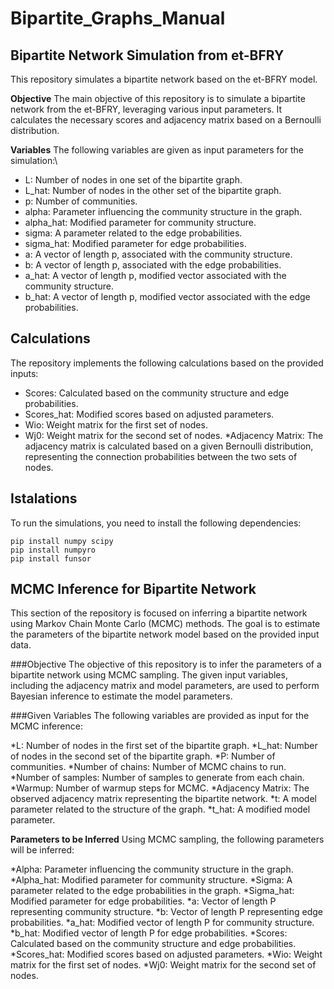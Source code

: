 # Bipartite_Graphs_Manual

## Bipartite Network Simulation from et-BFRY
This repository simulates a bipartite network based on the et-BFRY model.

**Objective**
The main objective of this repository is to simulate a bipartite network from the et-BFRY, leveraging various input parameters. It calculates the necessary scores and adjacency matrix based on a Bernoulli distribution.

**Variables**
The following variables are given as input parameters for the simulation:\

* L: Number of nodes in one set of the bipartite graph.
* L_hat: Number of nodes in the other set of the bipartite graph.
* p: Number of communities.
* alpha: Parameter influencing the community structure in the graph.
* alpha_hat: Modified parameter for community structure.
* sigma: A parameter related to the edge probabilities.
* sigma_hat: Modified parameter for edge probabilities.
* a: A vector of length p, associated with the community structure.
* b: A vector of length p, associated with the edge probabilities.
* a_hat: A vector of length p, modified vector associated with the community structure.
* b_hat: A vector of length p, modified vector associated with the edge probabilities.
## Calculations
The repository implements the following calculations based on the provided inputs:

* Scores: Calculated based on the community structure and edge probabilities.
* Scores_hat: Modified scores based on adjusted parameters.
* Wio: Weight matrix for the first set of nodes.
* Wj0: Weight matrix for the second set of nodes.
*Adjacency Matrix: The adjacency matrix is calculated based on a given Bernoulli distribution, representing the connection probabilities between the two sets of nodes.
## Istalations 
To run the simulations, you need to install the following dependencies:
```
pip install numpy scipy
pip install numpyro
pip install funsor
```
## MCMC Inference for Bipartite Network
This section of the repository is focused on inferring a bipartite network using Markov Chain Monte Carlo (MCMC) methods. The goal is to estimate the parameters of the bipartite network model based on the provided input data.

###Objective
The objective of this repository is to infer the parameters of a bipartite network using MCMC sampling. The given input variables, including the adjacency matrix and model parameters, are used to perform Bayesian inference to estimate the model parameters.

###Given Variables
The following variables are provided as input for the MCMC inference:

*L: Number of nodes in the first set of the bipartite graph.
*L_hat: Number of nodes in the second set of the bipartite graph.
*P: Number of communities.
*Number of chains: Number of MCMC chains to run.
*Number of samples: Number of samples to generate from each chain.
*Warmup: Number of warmup steps for MCMC.
*Adjacency Matrix: The observed adjacency matrix representing the bipartite network.
*t: A model parameter related to the structure of the graph.
*t_hat: A modified model parameter.


**Parameters to be Inferred**
Using MCMC sampling, the following parameters will be inferred:

*Alpha: Parameter influencing the community structure in the graph.
*Alpha_hat: Modified parameter for community structure.
*Sigma: A parameter related to the edge probabilities in the graph.
*Sigma_hat: Modified parameter for edge probabilities.
*a: Vector of length P representing community structure.
*b: Vector of length P representing edge probabilities.
*a_hat: Modified vector of length P for community structure.
*b_hat: Modified vector of length P for edge probabilities.
*Scores: Calculated based on the community structure and edge probabilities.
*Scores_hat: Modified scores based on adjusted parameters.
*Wio: Weight matrix for the first set of nodes.
*Wj0: Weight matrix for the second set of nodes.


